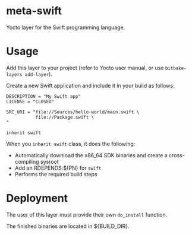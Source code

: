 # meta-swift

Yocto layer for the Swift programming language.

# Usage

Add this layer to your project (refer to Yocto user manual, or use `bitbake-layers add-layer`).

Create a new Swift application and include it in your build as follows:

```
DESCRIPTION = "My Swift app"
LICENSE = "CLOSED"

SRC_URI = "file://Sources/hello-world/main.swift \
           file://Package.swift \
"

inherit swift
```

When you `inherit swift` class, it does the following:

- Automatically download the x86\_64 SDK binaries and create a cross-compiling sysroot
- Add an RDEPENDS:${PN} for `swift`
- Performs the required build steps

# Deployment

The user of this layer must provide their own `do_install` function.

The finished binaries are located in ${BUILD\_DIR}.
